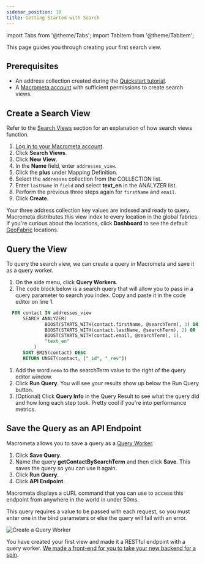 ```yaml
---
sidebar_position: 10
title: Getting Started with Search
---
```


import Tabs from '@theme/Tabs';
import TabItem from '@theme/TabItem';

This page guides you through creating your first search view.

## Prerequisites

- An address collection created during the [Quickstart tutorial](https://www.macrometa.com/docs/quickstart).
- A [Macrometa account](https://auth-play.macrometa.io/) with sufficient permissions to create search views.

## Create a Search View

Refer to the [Search Views](/search/views/index.md) section for an explanation of how search views function.

1. [Log in to your Macrometa account](https://auth-play.macrometa.io/).
1. Click **Search Views**.
1. Click **New View**.
1. In the **Name** field, enter `addresses_view`.
1. Click the **plus** under Mapping Definition.
1. Select the `addresses` collection from the COLLECTION list. 
1. Enter `lastName` in `field` and select **text_en** in the ANALYZER list. 
1. Perform the previous three steps again for `firstName` and `email`.
1. Click **Create**.

Your three address collection key values are indexed and ready to query. Macrometa distributes this view index to every location in the global fabrics. If you're curious about the locations, click **Dashboard** to see the default [GeoFabric](geofabrics/index.md) locations.

## Query the View

To query the search view, we can create a query in Macrometa and save it as a query worker.

1. On the side menu, click **Query Workers**.
1. The code block below is a search query that will allow you to pass in a query parameter to search you index. Copy and paste it in the code editor on line 1.

  ```sql
    FOR contact IN addresses_view
        SEARCH ANALYZER(
                BOOST(STARTS_WITH(contact.firstName, @searchTerm), 3) OR
                BOOST(STARTS_WITH(contact.lastName, @searchTerm), 2) OR 
                BOOST(STARTS_WITH(contact.email, @searchTerm), 1),
                "text_en"
            )
        SORT BM25(contact) DESC
        RETURN UNSET(contact, ["_id", "_rev"])
  ```

1. Add the word `nemo` to the searchTerm value to the right of the query editor window.
1. Click **Run Query**. You will see your results show up below the Run Query button.
1. (Optional) Click **Query Info** in the Query Result to see what the query did and how long each step took. Pretty cool if you're into performance metrics.

## Save the Query as an API Endpoint



Macrometa allows you to save a query as a [Query Worker](../queryworkers/index.md).

1. Click **Save Query**.
1. Name the query **getContactBySearchTerm** and then click **Save**. This saves the query so you can use it again.
1. Click **Run Query**.
1. Click **API Endpoint**.

Macrometa displays a cURL command that you can use to access this endpoint from anywhere in the world in under 50ms.

This query requires a value to be passed with each request, so you must enter one in the bind parameters or else the query will fail with an error.

![Create a Query Worker](/img/quickstart/create-query-worker.png)

You have created your first view and made it a RESTful endpoint with a query worker. [We made a front-end for you to take your new backend for a spin](https://github.com/Macrometacorp/tutorial-addressbook-streams).
